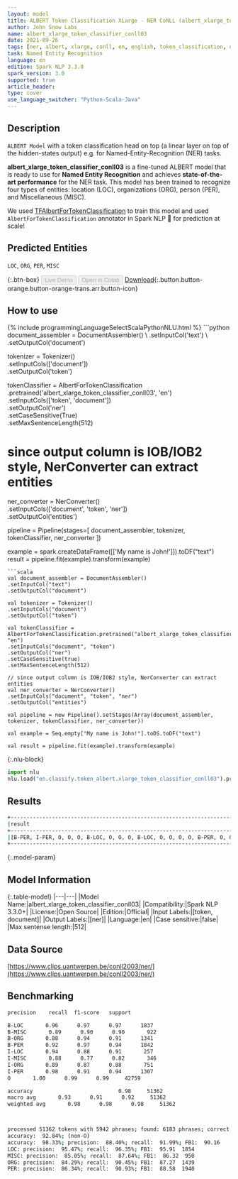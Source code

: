 ```yaml
---
layout: model
title: ALBERT Token Classification XLarge - NER CoNLL (albert_xlarge_token_classifier_conll03)
author: John Snow Labs
name: albert_xlarge_token_classifier_conll03
date: 2021-09-26
tags: [ner, albert, xlarge, conll, en, english, token_classification, open_source]
task: Named Entity Recognition
language: en
edition: Spark NLP 3.3.0
spark_version: 3.0
supported: true
article_header:
type: cover
use_language_switcher: "Python-Scala-Java"
---
```


## Description

`ALBERT Model` with a token classification head on top (a linear layer on top of the hidden-states output) e.g. for Named-Entity-Recognition (NER) tasks.

**albert_xlarge_token_classifier_conll03** is a fine-tuned ALBERT model that is ready to use for **Named Entity Recognition** and achieves **state-of-the-art performance** for the NER task. This model has been trained to recognize four types of entities: location (LOC), organizations (ORG), person (PER), and Miscellaneous (MISC). 

We used [TFAlbertForTokenClassification](https://huggingface.co/transformers/model_doc/albert.html#tfalbertfortokenclassification) to train this model and used `AlbertForTokenClassification` annotator in Spark NLP 🚀 for prediction at scale!

## Predicted Entities
`LOC`, `ORG`, `PER`, `MISC`


{:.btn-box}
<button class="button button-orange" disabled>Live Demo</button>
<button class="button button-orange" disabled>Open in Colab</button>
[Download](https://s3.amazonaws.com/auxdata.johnsnowlabs.com/public/models/albert_xlarge_token_classifier_conll03_en_3.3.0_3.0_1632673242835.zip){:.button.button-orange.button-orange-trans.arr.button-icon}

## How to use



<div class="tabs-box" markdown="1">
{% include programmingLanguageSelectScalaPythonNLU.html %}
```python
document_assembler = DocumentAssembler() \
.setInputCol('text') \
.setOutputCol('document')

tokenizer = Tokenizer() \
.setInputCols(['document']) \
.setOutputCol('token')

tokenClassifier = AlbertForTokenClassification \
.pretrained('albert_xlarge_token_classifier_conll03', 'en') \
.setInputCols(['token', 'document']) \
.setOutputCol('ner') \
.setCaseSensitive(True) \
.setMaxSentenceLength(512)

# since output column is IOB/IOB2 style, NerConverter can extract entities
ner_converter = NerConverter() \
.setInputCols(['document', 'token', 'ner']) \
.setOutputCol('entities')

pipeline = Pipeline(stages=[
document_assembler, 
tokenizer,
tokenClassifier,
ner_converter
])

example = spark.createDataFrame([['My name is John!']]).toDF("text")
result = pipeline.fit(example).transform(example)
```
```scala
val document_assembler = DocumentAssembler() 
.setInputCol("text") 
.setOutputCol("document")

val tokenizer = Tokenizer() 
.setInputCols("document") 
.setOutputCol("token")

val tokenClassifier = AlbertForTokenClassification.pretrained("albert_xlarge_token_classifier_conll03", "en")
.setInputCols("document", "token")
.setOutputCol("ner")
.setCaseSensitive(true)
.setMaxSentenceLength(512)

// since output column is IOB/IOB2 style, NerConverter can extract entities
val ner_converter = NerConverter() 
.setInputCols("document", "token", "ner") 
.setOutputCol("entities")

val pipeline = new Pipeline().setStages(Array(document_assembler, tokenizer, tokenClassifier, ner_converter))

val example = Seq.empty["My name is John!"].toDS.toDF("text")

val result = pipeline.fit(example).transform(example)
```


{:.nlu-block}
```python
import nlu
nlu.load("en.classify.token_albert.xlarge_token_classifier_conll03").predict("""My name is John!""")
```

</div>

## Results

```bash
+------------------------------------------------------------------------------------+
|result                                                                              |
+------------------------------------------------------------------------------------+
|[B-PER, I-PER, O, O, O, B-LOC, O, O, O, B-LOC, O, O, O, O, B-PER, O, O, O, O, B-LOC]|
+------------------------------------------------------------------------------------+
```

{:.model-param}
## Model Information

{:.table-model}
|---|---|
|Model Name:|albert_xlarge_token_classifier_conll03|
|Compatibility:|Spark NLP 3.3.0+|
|License:|Open Source|
|Edition:|Official|
|Input Labels:|[token, document]|
|Output Labels:|[ner]|
|Language:|en|
|Case sensitive:|false|
|Max sentense length:|512|

## Data Source

[https://www.clips.uantwerpen.be/conll2003/ner/](https://www.clips.uantwerpen.be/conll2003/ner/)

## Benchmarking

```bash
precision    recall  f1-score   support

B-LOC       0.96      0.97      0.97      1837
B-MISC       0.89      0.90      0.90       922
B-ORG       0.88      0.94      0.91      1341
B-PER       0.92      0.97      0.94      1842
I-LOC       0.94      0.88      0.91       257
I-MISC       0.88      0.77      0.82       346
I-ORG       0.89      0.87      0.88       751
I-PER       0.98      0.91      0.94      1307
O       1.00      0.99      0.99     42759

accuracy                           0.98     51362
macro avg       0.93      0.91      0.92     51362
weighted avg       0.98      0.98      0.98     51362



processed 51362 tokens with 5942 phrases; found: 6183 phrases; correct: 5466.
accuracy:  92.84%; (non-O)
accuracy:  98.33%; precision:  88.40%; recall:  91.99%; FB1:  90.16
LOC: precision:  95.47%; recall:  96.35%; FB1:  95.91  1854
MISC: precision:  85.05%; recall:  87.64%; FB1:  86.32  950
ORG: precision:  84.29%; recall:  90.45%; FB1:  87.27  1439
PER: precision:  86.34%; recall:  90.93%; FB1:  88.58  1940
```